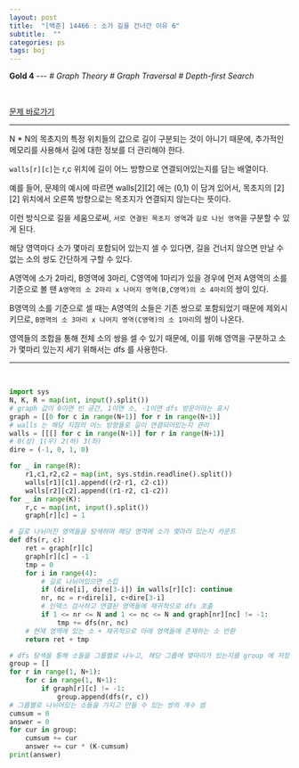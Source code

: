 ```yaml
---
layout: post
title:  "[백준] 14466 : 소가 길을 건너간 이유 6"
subtitle:  ""
categories: ps
tags: boj
---
```


**Gold 4** --- *# Graph Theory # Graph Traversal # Depth-first Search*

<br>

[문제 바로가기](https://www.acmicpc.net/problem/14466)

---

N * N의 목초지의 특정 위치들의 값으로 길이 구분되는 것이 아니기 때문에, 추가적인 메모리를 사용해서 길에 대한 정보를 더 관리해야 한다.

```walls[r][c]```는 r,c 위치에 길이 어느 방향으로 연결되어있는지를 담는 배열이다.

예를 들어, 문제의 예시에 따르면 walls[2][2] 에는 (0,1) 이 담겨 있어서, 목초지의 [2][2] 위치에서 오른쪽 방향으로는 목초지가 연결되지 않는다는 뜻이다.

이런 방식으로 길을 세움으로써, ```서로 연결된 목초지 영역```과 ```길로 나뉜 영역```을 구분할 수 있게 된다.

해당 영역마다 소가 몇마리 포함되어 있는지 셀 수 있다면, 길을 건너지 않으면 만날 수 없는 소의 쌍도 간단하게 구할 수 있다.

A영역에 소가 2마리, B영역에 3마리, C영역에 1마리가 있을 경우에 먼저 A영역의 소를 기준으로 볼 땐 ```A영역의 소 2마리 x 나머지 영역(B,C영역)의 소 4마리```의 쌍이 있다.

B영역의 소를 기준으로 셀 때는 A영역의 소들은 기존 쌍으로 포함되었기 때문에 제외시키므로, ```B영역의 소 3마리 x 나머지 영역(C영역)의 소 1마리```의 쌍이 나온다.

영역들의 조합을 통해 전체 소의 쌍을 셀 수 있기 때문에, 이를 위해 영역을 구분하고 소가 몇마리 있는지 세기 위해서는 dfs 를 사용한다.

---
<br>

```python
import sys
N, K, R = map(int, input().split())
# graph 값이 0이면 빈 공간, 1이면 소, -1이면 dfs 방문이라는 표시
graph = [[0 for c in range(N+1)] for r in range(N+1)]
# walls 는 해당 지점의 어느 방향들로 길이 연결되어있는지 관리
walls = [[[] for c in range(N+1)] for r in range(N+1)]
# 0(상) 1(우) 2(하) 3(좌)
dire = (-1, 0, 1, 0)

for _ in range(R):
    r1,c1,r2,c2 = map(int, sys.stdin.readline().split())
    walls[r1][c1].append((r2-r1, c2-c1))
    walls[r2][c2].append((r1-r2, c1-c2))
for _ in range(K):
    r,c = map(int, input().split())
    graph[r][c] = 1

# 길로 나뉘어진 영역들을 탐색하며 해당 영역에 소가 몇마리 있는지 카운트
def dfs(r, c):
    ret = graph[r][c]
    graph[r][c] = -1
    tmp = 0
    for i in range(4):
        # 길로 나뉘어있으면 스킵
        if (dire[i], dire[3-i]) in walls[r][c]: continue
        nr, nc = r+dire[i], c+dire[3-i]
        # 인덱스 검사하고 연결된 영역들에 재귀적으로 dfs 호출
        if 1 <= nr <= N and 1 <= nc <= N and graph[nr][nc] != -1:
            tmp += dfs(nr, nc)
    # 현재 영역에 있는 소 + 재귀적으로 아래 영역들에 존재하는 소 반환
    return ret + tmp

# dfs 탐색을 통해 소들을 그룹별로 나누고, 해당 그룹에 몇마리가 있는지를 group 에 저장
group = []
for r in range(1, N+1):
    for c in range(1, N+1):
        if graph[r][c] != -1:
            group.append(dfs(r, c))
# 그룹별로 나뉘어있는 소들을 가지고 만들 수 있는 쌍의 개수 셈
cumsum = 0
answer = 0
for cur in group:
    cumsum += cur
    answer += cur * (K-cumsum)
print(answer)
```

